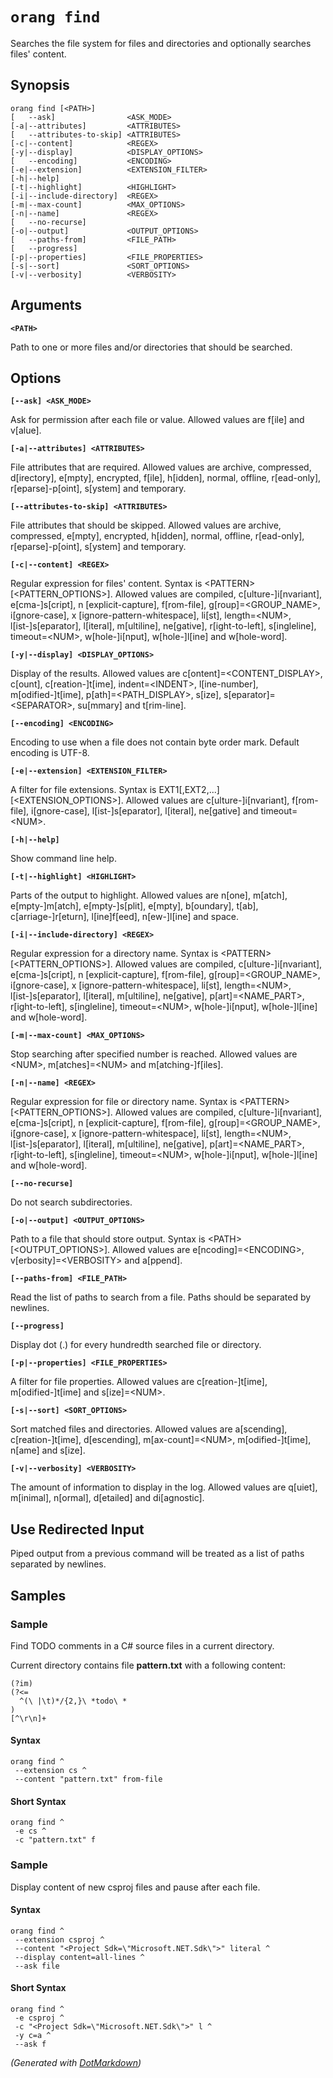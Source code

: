 ﻿# `orang find`

Searches the file system for files and directories and optionally searches files' content\.

## Synopsis

```
orang find [<PATH>]
[   --ask]                <ASK_MODE>
[-a|--attributes]         <ATTRIBUTES>
[   --attributes-to-skip] <ATTRIBUTES>
[-c|--content]            <REGEX>
[-y|--display]            <DISPLAY_OPTIONS>
[   --encoding]           <ENCODING>
[-e|--extension]          <EXTENSION_FILTER>
[-h|--help]
[-t|--highlight]          <HIGHLIGHT>
[-i|--include-directory]  <REGEX>
[-m|--max-count]          <MAX_OPTIONS>
[-n|--name]               <REGEX>
[   --no-recurse]
[-o|--output]             <OUTPUT_OPTIONS>
[   --paths-from]         <FILE_PATH>
[   --progress]
[-p|--properties]         <FILE_PROPERTIES>
[-s|--sort]               <SORT_OPTIONS>
[-v|--verbosity]          <VERBOSITY>
```

## Arguments

**`<PATH>`**

Path to one or more files and/or directories that should be searched\.

## Options

**`[--ask] <ASK_MODE>`**

Ask for permission after each file or value\. Allowed values are f\[ile\] and v\[alue\]\.

**`[-a|--attributes] <ATTRIBUTES>`**

File attributes that are required\. Allowed values are archive, compressed, d\[irectory\], e\[mpty\], encrypted, f\[ile\], h\[idden\], normal, offline, r\[ead\-only\], r\[eparse\]\-p\[oint\], s\[ystem\] and temporary\.

**`[--attributes-to-skip] <ATTRIBUTES>`**

File attributes that should be skipped\. Allowed values are archive, compressed, e\[mpty\], encrypted, h\[idden\], normal, offline, r\[ead\-only\], r\[eparse\]\-p\[oint\], s\[ystem\] and temporary\.

**`[-c|--content] <REGEX>`**

Regular expression for files' content\. Syntax is \<PATTERN> \[\<PATTERN\_OPTIONS>\]\. Allowed values are compiled, c\[ulture\-\]i\[nvariant\], e\[cma\-\]s\[cript\], n \[explicit\-capture\], f\[rom\-file\], g\[roup\]=\<GROUP\_NAME>, i\[gnore\-case\], x \[ignore\-pattern\-whitespace\], li\[st\], length=\<NUM>, l\[ist\-\]s\[eparator\], l\[iteral\], m\[ultiline\], ne\[gative\], r\[ight\-to\-left\], s\[ingleline\], timeout=\<NUM>, w\[hole\-\]i\[nput\], w\[hole\-\]l\[ine\] and w\[hole\-word\]\.

**`[-y|--display] <DISPLAY_OPTIONS>`**

Display of the results\. Allowed values are c\[ontent\]=\<CONTENT\_DISPLAY>, c\[ount\], c\[reation\-\]t\[ime\], indent=\<INDENT>, l\[ine\-number\], m\[odified\-\]t\[ime\], p\[ath\]=\<PATH\_DISPLAY>, s\[ize\], s\[eparator\]=\<SEPARATOR>, su\[mmary\] and t\[rim\-line\]\.

**`[--encoding] <ENCODING>`**

Encoding to use when a file does not contain byte order mark\. Default encoding is UTF\-8\.

**`[-e|--extension] <EXTENSION_FILTER>`**

A filter for file extensions\. Syntax is EXT1\[,EXT2,\.\.\.\] \[\<EXTENSION\_OPTIONS>\]\. Allowed values are c\[ulture\-\]i\[nvariant\], f\[rom\-file\], i\[gnore\-case\], l\[ist\-\]s\[eparator\], l\[iteral\], ne\[gative\] and timeout=\<NUM>\.

**`[-h|--help]`**

Show command line help\.

**`[-t|--highlight] <HIGHLIGHT>`**

Parts of the output to highlight\. Allowed values are n\[one\], m\[atch\], e\[mpty\-\]m\[atch\], e\[mpty\-\]s\[plit\], e\[mpty\], b\[oundary\], t\[ab\], c\[arriage\-\]r\[eturn\], l\[ine\]f\[eed\], n\[ew\-\]l\[ine\] and space\.

**`[-i|--include-directory] <REGEX>`**

Regular expression for a directory name\. Syntax is \<PATTERN> \[\<PATTERN\_OPTIONS>\]\. Allowed values are compiled, c\[ulture\-\]i\[nvariant\], e\[cma\-\]s\[cript\], n \[explicit\-capture\], f\[rom\-file\], g\[roup\]=\<GROUP\_NAME>, i\[gnore\-case\], x \[ignore\-pattern\-whitespace\], li\[st\], length=\<NUM>, l\[ist\-\]s\[eparator\], l\[iteral\], m\[ultiline\], ne\[gative\], p\[art\]=\<NAME\_PART>, r\[ight\-to\-left\], s\[ingleline\], timeout=\<NUM>, w\[hole\-\]i\[nput\], w\[hole\-\]l\[ine\] and w\[hole\-word\]\.

**`[-m|--max-count] <MAX_OPTIONS>`**

Stop searching after specified number is reached\. Allowed values are \<NUM>, m\[atches\]=\<NUM> and m\[atching\-\]f\[iles\]\.

**`[-n|--name] <REGEX>`**

Regular expression for file or directory name\. Syntax is \<PATTERN> \[\<PATTERN\_OPTIONS>\]\. Allowed values are compiled, c\[ulture\-\]i\[nvariant\], e\[cma\-\]s\[cript\], n \[explicit\-capture\], f\[rom\-file\], g\[roup\]=\<GROUP\_NAME>, i\[gnore\-case\], x \[ignore\-pattern\-whitespace\], li\[st\], length=\<NUM>, l\[ist\-\]s\[eparator\], l\[iteral\], m\[ultiline\], ne\[gative\], p\[art\]=\<NAME\_PART>, r\[ight\-to\-left\], s\[ingleline\], timeout=\<NUM>, w\[hole\-\]i\[nput\], w\[hole\-\]l\[ine\] and w\[hole\-word\]\.

**`[--no-recurse]`**

Do not search subdirectories\.

**`[-o|--output] <OUTPUT_OPTIONS>`**

Path to a file that should store output\. Syntax is \<PATH> \[\<OUTPUT\_OPTIONS>\]\. Allowed values are e\[ncoding\]=\<ENCODING>, v\[erbosity\]=\<VERBOSITY> and a\[ppend\]\.

**`[--paths-from] <FILE_PATH>`**

Read the list of paths to search from a file\. Paths should be separated by newlines\.

**`[--progress]`**

Display dot \(\.\) for every hundredth searched file or directory\.

**`[-p|--properties] <FILE_PROPERTIES>`**

A filter for file properties\. Allowed values are c\[reation\-\]t\[ime\], m\[odified\-\]t\[ime\] and s\[ize\]=\<NUM>\.

**`[-s|--sort] <SORT_OPTIONS>`**

Sort matched files and directories\. Allowed values are a\[scending\], c\[reation\-\]t\[ime\], d\[escending\], m\[ax\-count\]=\<NUM>, m\[odified\-\]t\[ime\], n\[ame\] and s\[ize\]\.

**`[-v|--verbosity] <VERBOSITY>`**

The amount of information to display in the log\. Allowed values are q\[uiet\], m\[inimal\], n\[ormal\], d\[etailed\] and di\[agnostic\]\.

## Use Redirected Input

Piped output from a previous command will be treated as a list of paths separated by newlines.

## Samples

### Sample

Find TODO comments in a C# source files in a current directory.

Current directory contains file **pattern.txt** with a following content:

```
(?im)
(?<=
  ^(\ |\t)*/{2,}\ *todo\ *
)
[^\r\n]+
```

#### Syntax

```
orang find ^
 --extension cs ^
 --content "pattern.txt" from-file
```

#### Short Syntax

```
orang find ^
 -e cs ^
 -c "pattern.txt" f
```

### Sample

Display content of new csproj files and pause after each file.

#### Syntax

```
orang find ^
 --extension csproj ^
 --content "<Project Sdk=\"Microsoft.NET.Sdk\">" literal ^
 --display content=all-lines ^
 --ask file
```

#### Short Syntax

```
orang find ^
 -e csproj ^
 -c "<Project Sdk=\"Microsoft.NET.Sdk\">" l ^
 -y c=a ^
 --ask f
```
*\(Generated with [DotMarkdown](http://github.com/JosefPihrt/DotMarkdown)\)*